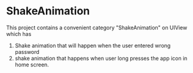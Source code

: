 ShakeAnimation
==============
This project contains a convenient category "ShakeAnimation" on UIView which has
1. Shake animation that will happen when the user entered wrong password
2. shake animation that happens when user long presses the app icon in home screen.
